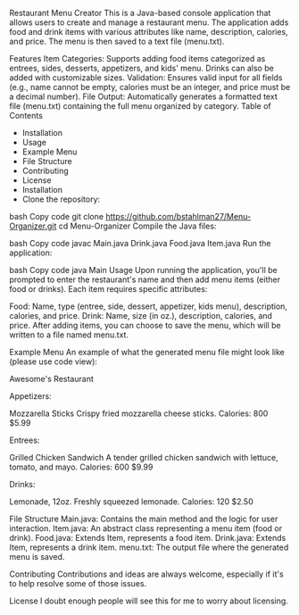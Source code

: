 Restaurant Menu Creator
This is a Java-based console application that allows users to create and manage a restaurant menu. The application adds food and drink items with various attributes like name, description, calories, and price. The menu is then saved to a text file (menu.txt).

Features
Item Categories: Supports adding food items categorized as entrees, sides, desserts, appetizers, and kids' menu. Drinks can also be added with customizable sizes.
Validation: Ensures valid input for all fields (e.g., name cannot be empty, calories must be an integer, and price must be a decimal number).
File Output: Automatically generates a formatted text file (menu.txt) containing the full menu organized by category.
Table of Contents
- Installation
- Usage
- Example Menu
- File Structure
- Contributing
- License
- Installation
- Clone the repository:

bash
Copy code
git clone https://github.com/bstahlman27/Menu-Organizer.git
cd Menu-Organizer
Compile the Java files:

bash
Copy code
javac Main.java Drink.java Food.java Item.java
Run the application:

bash
Copy code
java Main
Usage
Upon running the application, you'll be prompted to enter the restaurant's name and then add menu items (either food or drinks). Each item requires specific attributes:

Food: Name, type (entree, side, dessert, appetizer, kids menu), description, calories, and price.
Drink: Name, size (in oz.), description, calories, and price.
After adding items, you can choose to save the menu, which will be written to a file named menu.txt.

Example Menu
An example of what the generated menu file might look like (please use code view):

Awesome's Restaurant

Appetizers:

Mozzarella Sticks
Crispy fried mozzarella cheese sticks.
Calories: 800
$5.99

Entrees:

Grilled Chicken Sandwich
A tender grilled chicken sandwich with lettuce, tomato, and mayo.
Calories: 600
$9.99

Drinks:

Lemonade, 12oz.
Freshly squeezed lemonade.
Calories: 120
$2.50

File Structure
Main.java: Contains the main method and the logic for user interaction.
Item.java: An abstract class representing a menu item (food or drink).
Food.java: Extends Item, represents a food item.
Drink.java: Extends Item, represents a drink item.
menu.txt: The output file where the generated menu is saved.

Contributing
Contributions and ideas are always welcome, especially if it's to help resolve some of those issues.

License
I doubt enough people will see this for me to worry about licensing.
